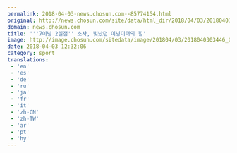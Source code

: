 ```yaml
---
permalink: 2018-04-03-news.chosun.com--85774154.html
original: http://news.chosun.com/site/data/html_dir/2018/04/03/2018040303533.html
domain: news.chosun.com
title: '''7이닝 2실점'' 소사, 빛났던 이닝이터의 힘'
image: http://image.chosun.com/sitedata/image/201804/03/2018040303446_0.jpg
date: 2018-04-03 12:32:06
category: sport
translations: 
 - 'en'
 - 'es'
 - 'de'
 - 'ru'
 - 'ja'
 - 'fr'
 - 'it'
 - 'zh-CN'
 - 'zh-TW'
 - 'ar'
 - 'pt'
 - 'hy'
---
```


